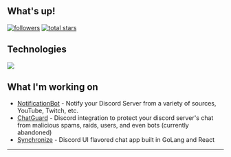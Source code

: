 <!-- <div align="center">

<img align="right" src="images/flakes.gif" width="30%" height="30%">
<img align="left" src="images/flakes.gif" width="30%" height="30%">

<br>-->
## What's up!

<p align="left">
      <!-- <a href="https://www.youtube.com/@glitchdetected1">
         <img alt="youtube subscribers" title="Subscribe" src="https://custom-icon-badges.demolab.com/youtube/channel/subscribers/UC6f9_ARBlEKAf8cDUcM1BzQ?color=%23E05D44&label=SUBSCRIBE&logo=video&logoColor=white&style=for-the-badge&labelColor=CE4630"/></a>  -->
      <a href="https://github.com/glitchdetected?tab=followers">
         <img alt="followers" title="Follow me" src="https://custom-icon-badges.demolab.com/github/followers/glitchdetected?color=236ad3&labelColor=1155ba&style=for-the-badge&logo=person-add&label=Follow&logoColor=white"/></a>
      <a href="https://github.com/glitchdetected?tab=repositories&sort=stargazers">
         <img alt="total stars" title="Total stars on GitHub" src="https://custom-icon-badges.demolab.com/github/stars/glitchdetected?color=55960c&style=for-the-badge&labelColor=488207&logo=star"/></a>
</p>

## Technologies
<a href="https://github.com/GlitchDetected" title="Click Me">
      <img src="https://skillicons.dev/icons?i=apple,linux,ubuntu,html,css,bash,rust,js,ts,py,md,regex,nodejs,npm,discordjs,express,vite,react,nextjs,tailwind,mongodb,postgres,redis,git,github,docker,workers,sentry,bots,vscode,neovim,cloudflare,aws" /><br />
</a>

<!-- [![GitHub stats](https://github-readme-stats.vercel.app/api?username=glitchdetected&count_private=true&theme=dark&show_icons=true)](https://github.com/glitchdetected/github-readme-stats)
![Languages](https://github-readme-stats.vercel.app/api/top-langs/?username=glitchdetected&theme=dark&layout=compact) -->

## What I'm working on
- [NotificationBot](https://discord.com/oauth2/authorize?client_id=1366507117044957276) - Notify your Discord Server from a variety of sources, YouTube, Twitch, etc. <br />
- [ChatGuard](https://www.youtube.com/watch?v=dQw4w9WgXcQ) - Discord integration to protect your discord server's chat from malicious spams, raids, users, and even bots (currently abandoned) <br />
- [Synchronize](https://github.com/GlitchDetected/Synchronize) - Discord UI flavored chat app built in GoLang and React <br />
---